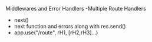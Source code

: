 Middlewares and Error Handlers
-Multiple Route Handlers

- next()
- next function
  and errors along with res.send()
- app.use("/route", rH1, [rH2,rH3]...)
